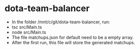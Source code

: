 # dota-team-balancer
- In the folder /mnt/c/git/dota-team-balancer, run:
- tsc src/Main.ts
- node src/Main.ts
- The file matchups.json for default need to be a empty array.
- After the first run, this file will store the generated matchups.